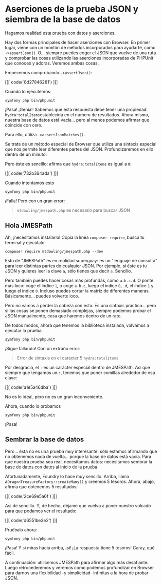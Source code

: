 # Aserciones de la prueba JSON y siembra de la base de datos

Hagamos realidad esta prueba con datos y aserciones.

Hay dos formas principales de hacer aserciones con Browser. En primer lugar, viene con un montón de métodos incorporados para ayudarte, como `->assertJson()`. O... siempre puedes coger el JSON que vuelve de una ruta y comprobar las cosas utilizando las aserciones incorporadas de PHPUnit que conoces y adoras. Veremos ambas cosas.

Empecemos comprobando `->assertJson()`:

[[[ code('6d27846281') ]]]

Cuando lo ejecutemos:

```terminal-silent
symfony php bin/phpunit
```

¡Pasa! ¡Genial! Sabemos que esta respuesta debe tener una propiedad `hydra:totalItems`establecida en el número de resultados. Ahora mismo, nuestra base de datos está vacía... pero al menos podemos afirmar que coincide con cero.

Para ello, utiliza `->assertJsonMatches()`.

Se trata de un método especial de Browser que utiliza una sintaxis especial que nos permite leer diferentes partes del JSON. Profundizaremos en ello dentro de un minuto.

Pero éste es sencillo: afirma que `hydra:totalItems` es igual a `0`:

[[[ code('732b364ada') ]]]

Cuando intentamos esto

```terminal-silent
symfony php bin/phpunit
```

¡Falla! Pero con un gran error:

> `mtdowling/jmespath.php` es necesario para buscar JSON

## Hola JMESPath

Ah, ¡necesitamos instalarlo! Copia la línea `composer require`, busca tu terminal y ejecútalo:

```terminal-silent
composer require mtdowling/jmespath.php --dev
```

Esto de "JMESPath" es en realidad superguay: es un "lenguaje de consulta" para leer distintas partes de cualquier JSON. Por ejemplo, si éste es tu JSON y quieres leer la clave `a`, sólo tienes que decir `a`. Sencillo.

Pero también puedes hacer cosas más profundas, como `a.b.c.d`. O ponte más loco: coge el índice `1`, o coge `a.b.c`, luego el índice `0`, `.d`, el índice `1` y luego el índice `0`. Incluso puedes cortar la matriz de diferentes maneras. Básicamente... puedes volverte loco.

Pero no vamos a perder la cabeza con esto. Es una sintaxis práctica... pero si las cosas se ponen demasiado complejas, siempre podemos probar el JSON manualmente, cosa que haremos dentro de un rato.

De todos modos, ahora que tenemos la biblioteca instalada, volvamos a ejecutar la prueba.

```terminal-silent
symfony php bin/phpunit
```

¡Sigue fallando! Con un extraño error:

> Error de sintaxis en el carácter 5 `hydra:totalItems`.

Por desgracia, el `:` es un carácter especial dentro de JMESPath. Así que siempre que tengamos un `:`, tenemos que poner comillas alrededor de esa clave:

[[[ code('a1e5a46dba') ]]]

No es lo ideal, pero no es un gran inconveniente.

Ahora, cuando lo probamos

```terminal-silent
symfony php bin/phpunit
```

¡Pasa!

## Sembrar la base de datos

Pero... ésta no es una prueba muy interesante: sólo estamos afirmando que no obtenemos nada de vuelta... porque la base de datos está vacía. Para que nuestra prueba sea real, necesitamos datos: necesitamos sembrar la base de datos con datos al inicio de la prueba.

Afortunadamente, Foundry lo hace muy sencillo. Arriba, llama a`DragonTreasureFactory::createMany()` y creemos 5 tesoros. Ahora, abajo, afirma que obtenemos 5 resultados:

[[[ code('2ce69e5a6f') ]]]

Así de sencillo. Y, de hecho, déjame que vuelva a poner nuestro volcado para que podamos ver el resultado:

[[[ code('d6551be2e2') ]]]

Pruébalo ahora:

```terminal-silent
symfony php bin/phpunit
```

¡Pasa! Y si miras hacia arriba, ¡sí! ¡La respuesta tiene 5 tesoros! Caray, qué fácil.

A continuación: utilicemos JMESPath para afirmar algo más desafiante. Luego retrocederemos y veremos cómo podemos profundizar en Browser para darnos una flexibilidad -y simplicidad- infinitas a la hora de probar JSON.
